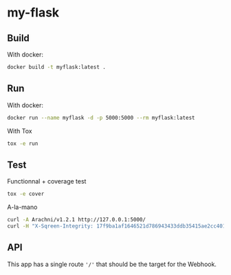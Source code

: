 # my-flask

## Build
With docker:
```bash
docker build -t myflask:latest .
```

## Run
With docker:
```bash
docker run --name myflask -d -p 5000:5000 --rm myflask:latest
```

With Tox
```bash
tox -e run
```

## Test
Functionnal + coverage test
```bash
tox -e cover
```

A-la-mano
```bash
curl -A Arachni/v1.2.1 http://127.0.0.1:5000/
curl -H "X-Sqreen-Integrity: 17f9ba1af1646521d786943433ddb35415ae2cc40182e9196f1502af1567a257" --data-binary '[{"sqreen_payload_type": "security_event", "date_occurred": "2018-10-10T08:32:25.169232+00:00"}]' -H "content-type: application/json" http://127.0.0.1:5000/
```

## API
This app has a single route `'/'` that should be the target for the Webhook.